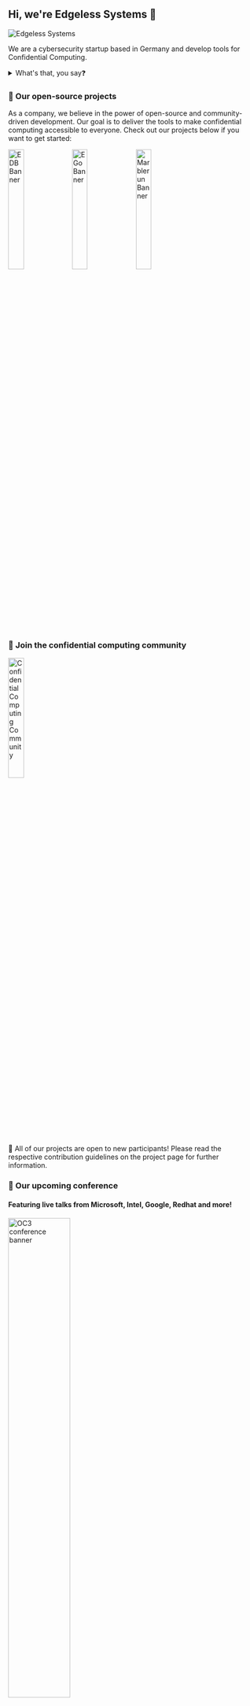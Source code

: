 ## Hi, we're Edgeless Systems 👋

![Edgeless Systems](/images/edgeless-systems.png)

We are a cybersecurity startup based in Germany and develop tools for Confidential Computing.

<details> 
    <summary>What's that, you say❓</summary>
    <br>
    <ul>
    <li>Confidential Computing is a security paradigm that enables 🔐 encrypted and 🔎 verifiable processing of sensitive data at any scale.</li>
    <li>With it, ☁ cloud workloads finally become end-to-end secure and end-to-end verifiable!</li>
    <li>We have built a range of 💡 easy-to-use, ⭐ open-source tools that make confidential computing accessible to everyone, check 'em out below!</li>
    <li>Visit our friends at the [Confidential Computing Consortium](https://confidentialcomputing.io) to find out more about all things CC.
    </ul>
</details>

### 🔨 Our open-source projects

As a company, we believe in the power of open-source and community-driven development. Our goal is to deliver the tools to make confidential computing accessible to everyone. Check out our projects below if you want to get started:

<img src="/edgelesssys/.github/images/edb.png" alt="EDB Banner" width="25%" style="max-width: 100%">

<img src="/edgelesssys/.github/images/ego.png" alt="EGo Banner" width="25%" style="max-width: 100%">

<img src="/edgelesssys/.github/images/marblerun.png" alt="Marblerun Banner" width="25%" style="max-width: 100%">

### 🤝 Join the confidential computing community

<img src="/edgelesssys/.github/images/discord.png" alt="Confidential Computing Community" width="25%" style="max-width: 100%">

💪 All of our projects are open to new participants!
Please read the respective contribution guidelines on the project page for further information.

### 📰 Our upcoming conference

#### Featuring live talks from Microsoft, Intel, Google, Redhat and more!

<img src="https://github.com/hansven/readmetest/blob/main/images/OC3.png" alt="OC3 conference banner" width="50%" style="max-width: 100%">

---

<sub>  [2022, Bochum ⚒, Germany 🗺](https://goo.gl/maps/VF9qjVtjzE8KT9jz6).</sub>
